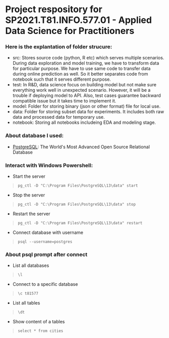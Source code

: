 # Project respository for SP2021.T81.INFO.577.01 - Applied Data Science for Practitioners

### Here is the explantation of folder strucure:
- src: Stores source code (python, R etc) which serves multiple scenarios. During data exploration and model training, we have to transform data for particular purpose. We have to use same code to transfer data during online prediction as well. So it better separates code from notebook such that it serves different purpose.
- test: In R&D, data science focus on building model but not make sure everything work well in unexpected scenario. However, it will be a trouble if deploying model to API. Also, test cases guarantee backward compatible issue but it takes time to implement it.
- model: Folder for storing binary (json or other format) file for local use.
- data: Folder for storing subset data for experiments. It includes both raw data and processed data for temporary use.
- notebook: Storing all notebooks includeing EDA and modeling stage.

### About database I used:
- [PostgreSQL](https://www.postgresql.org/): The World's Most Advanced Open Source Relational Database

### Interact with Windows Powershell:
- Start the server
>```pg_ctl -D "C:\Program Files\PostgreSQL\13\data" start```
- Stop the server
>```pg_ctl -D "C:\Program Files\PostgreSQL\13\data" stop```
- Restart the server
>```pg_ctl -D "C:\Program Files\PostgreSQL\13\data" restart```    
- Connect database with username
>```psql --username=postgres```

### About psql prompt after connect
- List all databases
>`\l`
- Connect to a specific database
>`\c t81577`
- List all tables
>`\dt`
- Show content of a tables
>`select * from cities`
    

